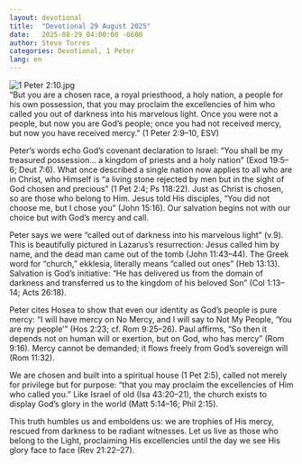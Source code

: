 ```yaml
---
layout: devotional
title:  "Devotional 29 August 2025"
date:   2025-08-29 04:00:00 -0600
author: Steve Torres
categories: Devotional, 1 Peter
lang: en
---
```

<img src="https://sitemedia.esteeb.com/file/esteebcomsitemedia/devotional_images/1+Peter/1Pe-2_10.jpg?raw=true" alt="1 Peter 2:10.jpg" style="max-width: 100%; height: auto;">

<div class="scripture">
  “But you are a chosen race, a royal priesthood, a holy nation, a people for his own possession, that you may proclaim the excellencies of him who called you out of darkness into his marvelous light. Once you were not a people, but now you are God’s people; once you had not received mercy, but now you have received mercy.” (1 Peter 2:9–10, ESV)
</div>

Peter’s words echo God’s covenant declaration to Israel: “You shall be my treasured possession… a kingdom of priests and a holy nation” (Exod 19:5–6; Deut 7:6). What once described a single nation now applies to all who are in Christ, who Himself is “a living stone rejected by men but in the sight of God chosen and precious” (1 Pet 2:4; Ps 118:22). Just as Christ is chosen, so are those who belong to Him. Jesus told His disciples, “You did not choose me, but I chose you” (John 15:16). Our salvation begins not with our choice but with God’s mercy and call.

Peter says we were “called out of darkness into his marvelous light” (v.9). This is beautifully pictured in Lazarus’s resurrection: Jesus called him by name, and the dead man came out of the tomb (John 11:43–44). The Greek word for “church,” ekklesia, literally means “called out ones” (Heb 13:13). Salvation is God’s initiative: “He has delivered us from the domain of darkness and transferred us to the kingdom of his beloved Son” (Col 1:13–14; Acts 26:18).

Peter cites Hosea to show that even our identity as God’s people is pure mercy: “I will have mercy on No Mercy, and I will say to Not My People, ‘You are my people’” (Hos 2:23; cf. Rom 9:25–26). Paul affirms, “So then it depends not on human will or exertion, but on God, who has mercy” (Rom 9:16). Mercy cannot be demanded; it flows freely from God’s sovereign will (Rom 11:32).

We are chosen and built into a spiritual house (1 Pet 2:5), called not merely for privilege but for purpose: “that you may proclaim the excellencies of Him who called you.” Like Israel of old (Isa 43:20–21), the church exists to display God’s glory in the world (Matt 5:14–16; Phil 2:15).

This truth humbles us and emboldens us: we are trophies of His mercy, rescued from darkness to be radiant witnesses. Let us live as those who belong to the Light, proclaiming His excellencies until the day we see His glory face to face (Rev 21:22–27).
